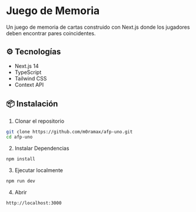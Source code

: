 # Juego de Memoria

Un juego de memoria de cartas construido con Next.js donde los jugadores deben encontrar pares coincidentes.

## ⚙️ Tecnologías

- Next.js 14
- TypeScript
- Tailwind CSS
- Context API

## 📦 Instalación

1. Clonar el repositorio
```bash
git clone https://github.com/m0ramax/afp-uno.git
cd afp-uno
```
2. Instalar Dependencias
```bash
npm install
```
3. Ejecutar localmente
```bash
npm run dev
```
4. Abrir
```bash
http://localhost:3000
```